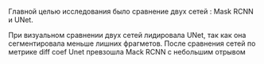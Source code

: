 Главной целью исследования было сравнение двух сетей : Mask RCNN и UNet.

При визуальном сравнении двух сетей лидировала UNet, так как она сегментировала меньше лишних фрагметов.
После сравнения сетей по метрике diff coef Unet превзошла Mack RCNN с небольшим отрывом
